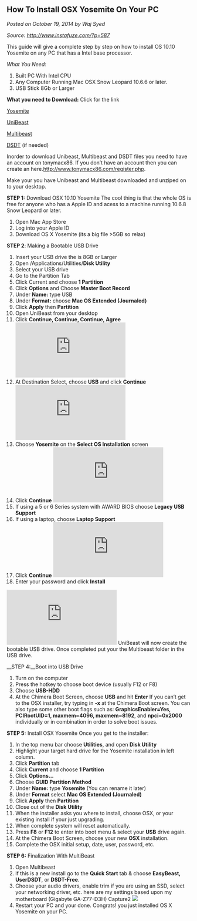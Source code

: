 ## How To Install OSX Yosemite On Your PC
_Posted on October 19, 2014 by Waj Syed_

_Source: http://www.instafuze.com/?p=587_

This guide will give a complete step by step on how to install OS 10.10 Yosemite on any PC that has a Intel base processor.

_What You Need:_
1. Built PC With Intel CPU
2. Any Computer Running Mac OSX Snow Leopard 10.6.6 or later.
3. USB Stick 8Gb or Larger


__What you need to Download:__ Click for the link

[Yosemite](https://itunes.apple.com/WebObjects/MZStore.woa/wa/viewSoftware?id=915041082&mt=12)

[UniBeast](http://www.tonymacx86.com/downloads.php?do=file&id=244)

[Multibeast](http://www.tonymacx86.com/downloads.php?do=file&id=242)

[DSDT](http://www.tonymacx86.com/11-dsdt-database.html) (if needed)

Inorder to download Unibeast, Multibeast  and DSDT files you need to have an account on tonymacx86.  If you don’t have an account then you can create an here.http://www.tonymacx86.com/register.php.

Make your you have Unibeast and Multibeast downloaded and unziped on to your desktop.

__STEP 1:__ Download OSX 10.10 Yosemite
The cool thing is that the whole OS is free for anyone who has a Apple ID and acess to a machine running 10.6.8 Snow Leopard or later.

1. Open Mac App Store
2. Log into your Apple ID
3. Download OS X Yosemite (its a big file >5GB so relax)

__STEP 2__: Making a Bootable USB Drive

1. Insert your USB drive the is 8GB or Larger
2. Open /Applications/Utilities/__Disk Utility__
3. Select your USB drive
4. Go to the Partition Tab
5. Click Current and choose __1 Partition__
6. Click __Options__ and Choose __Master Boot Record__
7. Under __Name:__ type USB
8. Under __Format:__ choose __Mac OS Extended (Journaled)__
9. Click __Apply__ then __Partition__
10. Open UniBeast from your desktop
11. Click __Continue, Continue, Continue, Agree__
![](http://www.tonymacx86.com/attachments/106475d1412962728-ub-1.png.html)
12. At Destination Select, choose __USB__ and click __Continue__
![](http://www.tonymacx86.com/attachments/106472d1412962641-ub-2.png.html)
13. Choose __Yosemite__ on the __Select OS Installation__ screen
14. Click __Continue__
![](http://www.tonymacx86.com/attachments/106478d1412962972-ub-3.png.html)
15. If using a 5 or 6 Series system with AWARD BIOS choose __Legacy USB Support__
16. If using a laptop, choose __Laptop Support__
17. Click __Continue__
![](http://www.tonymacx86.com/attachments/106476d1412962807-ub-4.png.html)
18. Enter your password and click __Install__

![](http://www.tonymacx86.com/attachments/106477d1412962924-ub-6.png.html)
UniBeast will now create the bootable USB drive. Once completed put your the Multibeast folder in the USB drive.


__STEP 4:__Boot into USB Drive

1. Turn on the computer
2. Press the hotkey to choose boot device (usually F12 or F8)
3. Choose __USB-HDD__
4. At the Chimera Boot Screen, choose __USB__ and hit __Enter__
If you can’t get to the OSX installer, try typing in __-x__ at the Chimera Boot  screen. You can also type some other boot flags such as: __GraphicsEnabler=Yes, PCIRootUID=1, maxmem=4096, maxmem=8192__, and __npci=0x2000__ individually or in combination in order to solve boot issues.

__STEP 5:__ Install OSX Yosemite
Once you get to the installer:
1. In the top menu bar choose __Utilities__, and open __Disk Utility__
2. Highlight your target hard drive for the Yosemite installation in left column.
3. Click __Partition__ tab
4. Click __Current__ and choose __1 Partition__
5. Click __Options…__
6. Choose __GUID Partition Method__
7. Under __Name:__ type __Yosemite__ (You can rename it later)
8. Under __Format__ select __Mac OS Extended (Journaled)__
9. Click __Apply__ then __Partition__
10. Close out of the __Disk Utility__
11. When the installer asks you where to install, choose OSX, or your existing install if your just upgrading.
12. When complete system will reset automatically.
13. Press __F8__ or __F12__ to enter into boot menu & select your __USB__ drive again.
14. At the Chimera Boot Screen, choose your new __OSX__ installation.
15. Complete the OSX initial setup, date, user, password, etc.

__STEP 6:__ Finalization With MultiBeast 
1. Open Multibeast
2. if this is a new install go to the __Quick Start__ tab & choose __EasyBeast, UserDSDT__, or __DSDT-Free__.
3. Choose your audio drivers, enable trim if you are using an SSD, select your networking driver, etc. here are my settings based upon my motherboard (Gigabyte GA-Z77-D3H) Capture2
![](http://www.instafuze.com/wp-content/uploads/2014/10/Capture2.png)
4. Restart your PC and your done.
Congrats! you just installed  OS X Yosemite on your PC.
